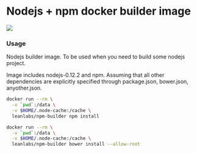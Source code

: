 # Nodejs + npm docker builder image

[![](https://badge.imagelayers.io/leanlabs/npm-builder:latest.svg)](https://imagelayers.io/?images=leanlabs/npm-builder:latest 'Get your own badge on imagelayers.io')

### Usage

Nodejs builder image. To be used when you need to build some nodejs project.

Image includes nodejs-0.12.2 and npm. Assuming that all other dependencies are explicitly specified through package.json, bower.json, anyother.json.

```bash
docker run --rm \
  -v `pwd`:/data \
  -v $HOME/.node-cache:/cache \
  leanlabs/npm-builder npm install
```

```bash
docker run --rm \
  -v `pwd`:/data \
  -v $HOME/.node-cache:/cache \
  leanlabs/npm-builder bower install --allow-root
```

